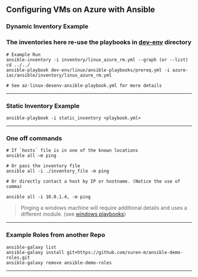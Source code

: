 ## Configuring VMs on Azure with Ansible

### Dynamic Inventory Example 

### The inventories here re-use the playbooks in [dev-env](https://github.com/suren-m/devops/tree/main/dev-env) directory

```
# Example Run
ansible-inventory -i inventory/linux_azure_rm.yml --graph (or --list)
cd ../../
ansible-playbook dev-env/linux/ansible-playbooks/prereq.yml -i azure-iac/ansible/inventory/linux_azure_rm.yml

# See az-linux-devenv-ansible-playbook.yml for more details
```
---

### Static Inventory Example

```
ansible-playbook -i static_inventory <playbook.yml>
```
---

### One off commands

```
# If `hosts` file is in one of the known locations
ansible all –m ping

# Or pass the inventory file
ansible all -i ./inventory_file -m ping

# Or directly contact a host by IP or hostname. (Notice the use of comma)

ansible all -i 10.0.1.4, -m ping

```
> Pinging a windows machine will require additional details and uses a different module. (see [windows playbooks](https://github.com/suren-m/devops/tree/main/dev-env/windows/ansible-playbooks))

---

### Example Roles from another Repo

```
ansible-galaxy list
ansible-galaxy install git+https://github.com/suren-m/ansible-demo-roles.git
ansible-galaxy remove ansible-demo-roles

```

---


